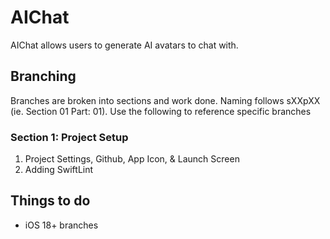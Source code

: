# AIChat

AIChat allows users to generate AI avatars to chat with.

## Branching
Branches are broken into sections and work done. Naming follows sXXpXX (ie. Section 01 Part: 01). Use the following to reference specific branches 

### Section 1: Project Setup 

1. Project Settings, Github, App Icon, & Launch Screen
2. Adding SwiftLint

## Things to do

- iOS 18+ branches

